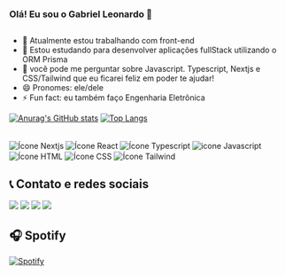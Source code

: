 ### Olá! Eu sou o Gabriel Leonardo 👋

##

- 🔭 Atualmente estou trabalhando com front-end
- 🌱 Estou estudando para desenvolver aplicações fullStack utilizando o ORM Prisma
- 💬 você pode me perguntar sobre Javascript. Typescript, Nextjs e CSS/Tailwind que eu ficarei feliz em poder te ajudar!
- 😄 Pronomes: ele/dele
- ⚡ Fun fact: eu também faço Engenharia Eletrônica

[![Anurag's GitHub stats](https://github-readme-stats.vercel.app/api?username=gabrielzleonardo&theme=radical)](https://github.com/anuraghazra/github-readme-stats)
[![Top Langs](https://github-readme-stats.vercel.app/api/top-langs/?username=gabrielzleonardo&theme=radical&layout=compact)](https://github.com/anuraghazra/github-readme-stats)

<div style="display: inline_block"><br>
  <img align="center" alt="Ícone Nextjs" src="https://img.shields.io/badge/Next.js-000?logo=nextdotjs&logoColor=fff&style=for-the-badge">
  <img align="center" alt="Ícone React" src="https://img.shields.io/badge/React-20232A?style=for-the-badge&logo=react&logoColor=61DAFB">
  <img align="center" alt="Ícone Typescript" src="https://img.shields.io/badge/TypeScript-007ACC?style=for-the-badge&logo=typescript&logoColor=white">
  <img align="center" alt="icone Javascript" src="https://img.shields.io/badge/JavaScript-F7DF1E?style=for-the-badge&logo=JavaScript&logoColor=white">
  <img align="center" alt="Ícone HTML" src="https://img.shields.io/badge/HTML5-E34F26?style=for-the-badge&logo=html5&logoColor=white">
  <img align="center" alt="Ícone CSS" src="https://img.shields.io/badge/CSS3-1572B6?style=for-the-badge&logo=css3&logoColor=white">
  <img align="center" alt="Ícone Tailwind" src="https://img.shields.io/badge/Tailwind_CSS-38B2AC?style=for-the-badge&logo=tailwind-css&logoColor=white">
</div>


## 📞 Contato e redes sociais

<div>
  <a href = "mailto:gleonardoalano@gmail.com"><img src="https://img.shields.io/badge/-Gmail-%23333?style=for-the-badge&logo=gmail&logoColor=white" target="_blank"></a>
  <a href="https://www.linkedin.com/in/gabrielzleonardo/" target="_blank"><img src="https://img.shields.io/badge/-LinkedIn-%230077B5?style=for-the-badge&logo=linkedin&logoColor=white" target="_blank"></a> 
  <a href="https://instagram.com/gabrielzleonardo" target="_blank"><img src="https://img.shields.io/badge/-Instagram-%23E4405F?style=for-the-badge&logo=instagram&logoColor=white" target="_blank"></a>
  <a href="https://open.spotify.com/user/6pr6hgwxtfllcf6uerf4bq1ox?si=be459b60e40843c9" target="_blank"><img src="https://img.shields.io/badge/Spotify-1ED760?&style=for-the-badge&logo=spotify&logoColor=white" target="_blank"></a> 
  
</div>

## 🎧 Spotify

[![Spotify](https://novatorem-jaj5aacwk-gabrielzleonardo.vercel.app/api/spotify)](https://open.spotify.com/user/6pr6hgwxtfllcf6uerf4bq1ox?si=be459b60e40843c9)




